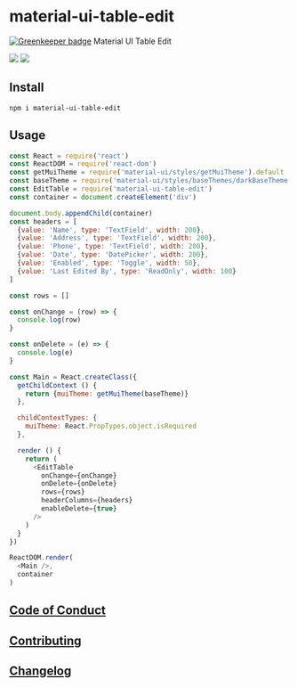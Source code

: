 # material-ui-table-edit

[![Greenkeeper badge](https://badges.greenkeeper.io/emkay/material-ui-table-edit.svg)](https://greenkeeper.io/)
Material UI Table Edit

<img src="https://travis-ci.org/emkay/material-ui-table-edit.svg?branch=master">

<img src="https://raw.githubusercontent.com/emkay/material-ui-table-edit/master/example/table-editor.gif">

## Install

`npm i material-ui-table-edit`

## Usage

```javascript
const React = require('react')
const ReactDOM = require('react-dom')
const getMuiTheme = require('material-ui/styles/getMuiTheme').default
const baseTheme = require('material-ui/styles/baseThemes/darkBaseTheme')
const EditTable = require('material-ui-table-edit')
const container = document.createElement('div')

document.body.appendChild(container)
const headers = [
  {value: 'Name', type: 'TextField', width: 200},
  {value: 'Address', type: 'TextField', width: 200},
  {value: 'Phone', type: 'TextField', width: 200},
  {value: 'Date', type: 'DatePicker', width: 200},
  {value: 'Enabled', type: 'Toggle', width: 50},
  {value: 'Last Edited By', type: 'ReadOnly', width: 100}
]

const rows = []

const onChange = (row) => {
  console.log(row)
}

const onDelete = (e) => {
  console.log(e)
}

const Main = React.createClass({
  getChildContext () {
    return {muiTheme: getMuiTheme(baseTheme)}
  },

  childContextTypes: {
    muiTheme: React.PropTypes.object.isRequired
  },

  render () {
    return (
      <EditTable
        onChange={onChange}
        onDelete={onDelete}
        rows={rows}
        headerColumns={headers}
        enableDelete={true}
      />
    )
  }
})

ReactDOM.render(
  <Main />,
  container
)
```

## [Code of Conduct](https://github.com/emkay/material-ui-table-edit/blob/master/CODE_OF_CONDUCT.md)

## [Contributing](https://github.com/emkay/material-ui-table-edit/blob/master/CONTRIBUTING.md)

## [Changelog](https://github.com/emkay/material-ui-table-edit/blob/master/CHANGELOG.md)
